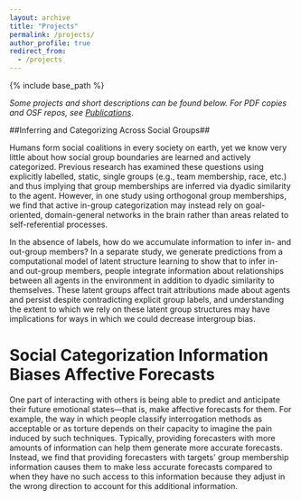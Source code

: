 ```yaml
---
layout: archive
title: "Projects"
permalink: /projects/
author_profile: true
redirect_from:
  - /projects
---
```


{% include base_path %}


<i>Some projects and short descriptions can be found below. For PDF copies and OSF repos, see [Publications](https://tlau1860.github.io/publications)</i>.


##Inferring and Categorizing Across Social Groups##

Humans form social coalitions in every society on earth, yet we know very little about how social group boundaries are learned and actively categorized. Previous research has examined these questions using explicitly labelled, static, single groups (e.g., team membership, race, etc.) and thus implying that group memberships are inferred via dyadic similarity to the agent. However, in one study using orthogonal group memberships, we find that active in-group categorization may instead rely on goal-oriented, domain-general networks in the brain rather than areas related to self-referential processes. 

In the absence of labels, how do we accumulate information to infer in- and out-group members? In a separate study, we generate predictions from a computational model of latent structure learning to show that to infer in- and out-group members, people integrate information about relationships between all agents in the environment in addition to dyadic similarity to themselves. These latent groups affect trait attributions made about agents and persist despite contradicting explicit group labels, and understanding the extent to which we rely on these latent group structures may have implications for ways in which we could decrease intergroup bias. 



Social Categorization Information Biases Affective Forecasts
======
One part of interacting with others is being able to predict and anticipate their future emotional states—that is, make affective forecasts for them. For example, the way in which people classify interrogation methods as acceptable or as torture depends on their capacity to imagine the pain induced by such techniques. Typically, providing forecasters with more amounts of information can help them generate more accurate forecasts. Instead, we find that providing forecasters with targets' group membership information causes them to make less accurate forecasts compared to when they have no such access to this information because they adjust in the wrong direction to account for this additional information.